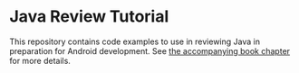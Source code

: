 # Java Review Tutorial

This repository contains code examples to use in reviewing Java in preparation for Android development. See [the accompanying book chapter](https://info448.github.io/java-review.html) for more details.
